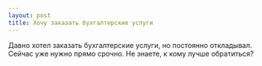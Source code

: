 ```yaml
---
layout: post 
title: Хочу заказать бухгалтерские услуги 
--- 
```

Давно хотел заказать бухгалтерские услуги, но постоянно откладывал. Сейчас уже нужно прямо срочно. Не знаете, к кому лучше обратиться?